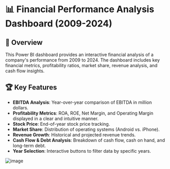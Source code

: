 # 📊 Financial Performance Analysis Dashboard (2009-2024)

## 📌 Overview
This Power BI dashboard provides an interactive financial analysis of a company's performance from 2009 to 2024. The dashboard includes key financial metrics, profitability ratios, market share, revenue analysis, and cash flow insights.

## 🏆 Key Features
- **EBITDA Analysis**: Year-over-year comparison of EBITDA in million dollars.
- **Profitability Metrics**: ROA, ROE, Net Margin, and Operating Margin displayed in a clear and intuitive manner.
- **Stock Price**: End-of-year stock price tracking.
- **Market Share**: Distribution of operating systems (Android vs. iPhone).
- **Revenue Growth**: Historical and projected revenue trends.
- **Cash Flow & Debt Analysis**: Breakdown of cash flow, cash on hand, and long-term debt.
- **Year Selection**: Interactive buttons to filter data by specific years.

![image](https://github.com/user-attachments/assets/d67735cb-2dd6-4b4d-9171-1bc17fa2234c)
